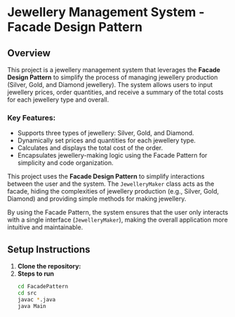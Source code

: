# Jewellery Management System - Facade Design Pattern 

## Overview

This project is a jewellery management system that leverages the **Facade Design Pattern** to simplify the process of managing jewellery production (Silver, Gold, and Diamond jewellery). The system allows users to input jewellery prices, order quantities, and receive a summary of the total costs for each jewellery type and overall.

### Key Features:
- Supports three types of jewellery: Silver, Gold, and Diamond.
- Dynamically set prices and quantities for each jewellery type.
- Calculates and displays the total cost of the order.
- Encapsulates jewellery-making logic using the Facade Pattern for simplicity and code organization.

This project uses the **Facade Design Pattern** to simplify interactions between the user and the system. The `JewelleryMaker` class acts as the facade, hiding the complexities of jewellery production (e.g., Silver, Gold, Diamond) and providing simple methods for making jewellery.

By using the Facade Pattern, the system ensures that the user only interacts with a single interface (`JewelleryMaker`), making the overall application more intuitive and maintainable.

## Setup Instructions

1. **Clone the repository:**
2. **Steps to run**
   ```bash
   cd FacadePattern
   cd src
   javac *.java
   java Main

